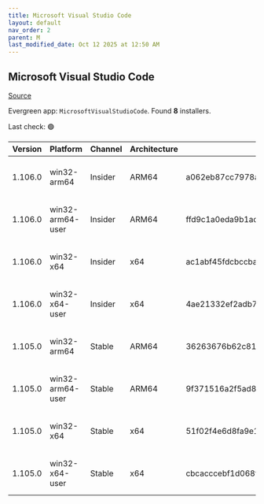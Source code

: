 ```yaml
---
title: Microsoft Visual Studio Code
layout: default
nav_order: 2
parent: M
last_modified_date: Oct 12 2025 at 12:50 AM
---
```


## Microsoft Visual Studio Code

[Source](https://code.visualstudio.com)

Evergreen app: `MicrosoftVisualStudioCode`. Found **8** installers.

Last check: 🟢

| Version | Platform         | Channel | Architecture | Sha256                                                           | URI                                                                                                                                                                                                                                                                                                              |
| ------- | ---------------- | ------- | ------------ | ---------------------------------------------------------------- | ---------------------------------------------------------------------------------------------------------------------------------------------------------------------------------------------------------------------------------------------------------------------------------------------------------------- |
| 1.106.0 | win32-arm64      | Insider | ARM64        | a062eb87cc7978ad6db7d54ea13980f2771ce4cea9742b83c956971c3b1c61e6 | [https://vscode.download.prss.microsoft.com/dbazure/download/insider/d8b078709ba22088ce8709dd94dc344db768d6a0/VSCodeSetup-arm64-1.106.0-insider.exe](https://vscode.download.prss.microsoft.com/dbazure/download/insider/d8b078709ba22088ce8709dd94dc344db768d6a0/VSCodeSetup-arm64-1.106.0-insider.exe)         |
| 1.106.0 | win32-arm64-user | Insider | ARM64        | ffd9c1a0eda9b1aca4c8f5db50bcb2ef0de09dd4d39a5a6786ae5379772d509e | [https://vscode.download.prss.microsoft.com/dbazure/download/insider/d8b078709ba22088ce8709dd94dc344db768d6a0/VSCodeUserSetup-arm64-1.106.0-insider.exe](https://vscode.download.prss.microsoft.com/dbazure/download/insider/d8b078709ba22088ce8709dd94dc344db768d6a0/VSCodeUserSetup-arm64-1.106.0-insider.exe) |
| 1.106.0 | win32-x64        | Insider | x64          | ac1abf45fdcbccba10a864d2efbd82b38bd10798e7efbd1022aa600f9efa50fe | [https://vscode.download.prss.microsoft.com/dbazure/download/insider/d8b078709ba22088ce8709dd94dc344db768d6a0/VSCodeSetup-x64-1.106.0-insider.exe](https://vscode.download.prss.microsoft.com/dbazure/download/insider/d8b078709ba22088ce8709dd94dc344db768d6a0/VSCodeSetup-x64-1.106.0-insider.exe)             |
| 1.106.0 | win32-x64-user   | Insider | x64          | 4ae21332ef2adb74668fe5680b45701adc8d8300c3eacb5491f51b99cef31e26 | [https://vscode.download.prss.microsoft.com/dbazure/download/insider/d8b078709ba22088ce8709dd94dc344db768d6a0/VSCodeUserSetup-x64-1.106.0-insider.exe](https://vscode.download.prss.microsoft.com/dbazure/download/insider/d8b078709ba22088ce8709dd94dc344db768d6a0/VSCodeUserSetup-x64-1.106.0-insider.exe)     |
| 1.105.0 | win32-arm64      | Stable  | ARM64        | 36263676b62c818cea1d8754d8b9cb2673f33499b02a58691d5fa764e5c7437f | [https://vscode.download.prss.microsoft.com/dbazure/download/stable/03c265b1adee71ac88f833e065f7bb956b60550a/VSCodeSetup-arm64-1.105.0.exe](https://vscode.download.prss.microsoft.com/dbazure/download/stable/03c265b1adee71ac88f833e065f7bb956b60550a/VSCodeSetup-arm64-1.105.0.exe)                           |
| 1.105.0 | win32-arm64-user | Stable  | ARM64        | 9f371516a2f5ad85ebb2ae75a7d6196b9a01fc7ea27a7108eb284c02de91de8b | [https://vscode.download.prss.microsoft.com/dbazure/download/stable/03c265b1adee71ac88f833e065f7bb956b60550a/VSCodeUserSetup-arm64-1.105.0.exe](https://vscode.download.prss.microsoft.com/dbazure/download/stable/03c265b1adee71ac88f833e065f7bb956b60550a/VSCodeUserSetup-arm64-1.105.0.exe)                   |
| 1.105.0 | win32-x64        | Stable  | x64          | 51f02f4e6d8fa9e108be92eaadec94b497c3852eeeac1063d6ce5dec8c6270b9 | [https://vscode.download.prss.microsoft.com/dbazure/download/stable/03c265b1adee71ac88f833e065f7bb956b60550a/VSCodeSetup-x64-1.105.0.exe](https://vscode.download.prss.microsoft.com/dbazure/download/stable/03c265b1adee71ac88f833e065f7bb956b60550a/VSCodeSetup-x64-1.105.0.exe)                               |
| 1.105.0 | win32-x64-user   | Stable  | x64          | cbcacccebf1d068f9edcd4915c5e5dea217524cd041788fd23f1221a5a21b6da | [https://vscode.download.prss.microsoft.com/dbazure/download/stable/03c265b1adee71ac88f833e065f7bb956b60550a/VSCodeUserSetup-x64-1.105.0.exe](https://vscode.download.prss.microsoft.com/dbazure/download/stable/03c265b1adee71ac88f833e065f7bb956b60550a/VSCodeUserSetup-x64-1.105.0.exe)                       |
